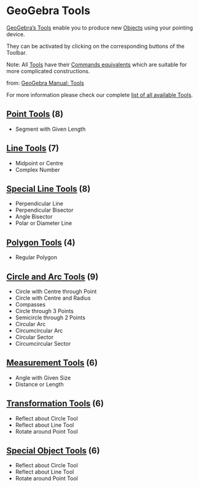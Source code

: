 # GeoGebra Tools

[GeoGebra’s Tools](https://wiki.geogebra.org/en/Category:Tools) enable you to produce new [Objects](https://wiki.geogebra.org/en/Objects) using your pointing device. 

They can be activated by clicking on the corresponding buttons of the Toolbar.

Note: All [Tools](https://wiki.geogebra.org/en/Category:Tools) have their [Commands equivalents](https://wiki.geogebra.org/en/Category:Commands) which are suitable for more complicated constructions.

from: [GeoGebra Manual: Tools](https://wiki.geogebra.org/en/Tools)

For more information please check our complete [list of all available Tools](https://wiki.geogebra.org/en/Category:Tools).

## [Point Tools](https://wiki.geogebra.org/en/Point_Tools) (8)
* Segment with Given Length

## [Line Tools](https://wiki.geogebra.org/en/Line_Tools) (7)
* Midpoint or Centre
* Complex Number

## [Special Line Tools](https://wiki.geogebra.org/en/Special_Line_Tools) (8)
* Perpendicular Line
* Perpendicular Bisector
* Angle Bisector
* Polar or Diameter Line

## [Polygon Tools](https://wiki.geogebra.org/en/Polygon_Tools) (4)
* Regular Polygon

## [Circle and Arc Tools](https://wiki.geogebra.org/en/Circle_and_Arc_Tools) (9)
* Circle with Centre through Point
* Circle with Centre and Radius
* Compasses
* Circle through 3 Points
* Semicircle through 2 Points
* Circular Arc
* Circumcircular Arc
* Circular Sector
* Circumcircular Sector

## [Measurement Tools](https://wiki.geogebra.org/en/Measurement_Tools) (6)
* Angle with Given Size
* Distance or Length

## [Transformation Tools](https://wiki.geogebra.org/en/Transformation_Tools) (6)
* Reflect about Circle Tool
* Reflect about Line Tool
* Rotate around Point Tool

## [Special Object Tools](https://wiki.geogebra.org/en/Transformation_Tools) (6)
* Reflect about Circle Tool
* Reflect about Line Tool
* Rotate around Point Tool







